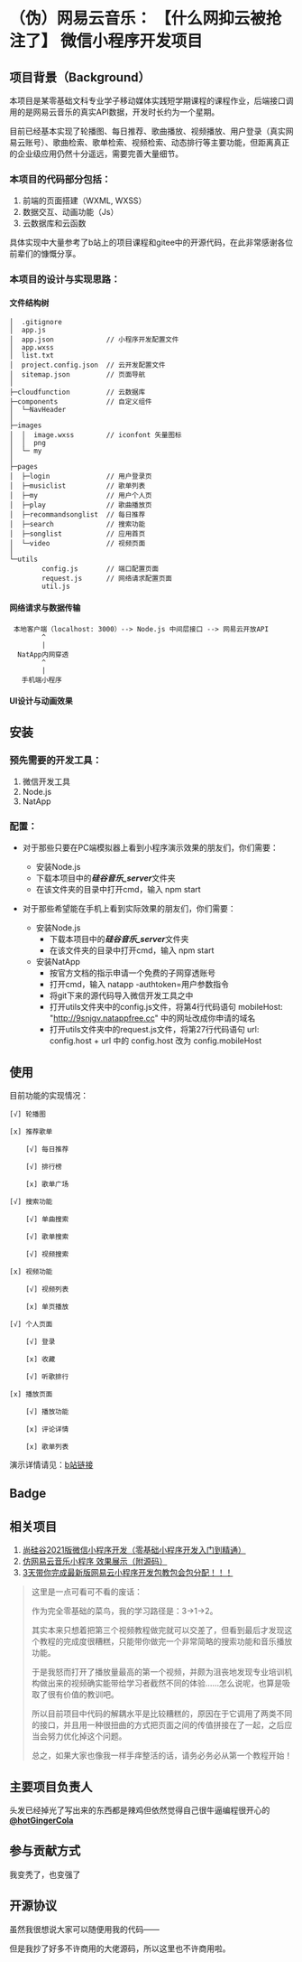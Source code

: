 # （伪）网易云音乐： 【什么网抑云被抢注了】 微信小程序开发项目
## 项目背景（Background）
本项目是某零基础文科专业学子移动媒体实践短学期课程的课程作业，后端接口调用的是网易云音乐的真实API数据，开发时长约为一个星期。

目前已经基本实现了轮播图、每日推荐、歌曲播放、视频播放、用户登录（真实网易云账号）、歌曲检索、歌单检索、视频检索、动态排行等主要功能，但距离真正的企业级应用仍然十分遥远，需要完善大量细节。

### 本项目的代码部分包括：
1. 前端的页面搭建（WXML, WXSS）
2. 数据交互、动画功能（Js）
3. 云数据库和云函数

具体实现中大量参考了b站上的项目课程和gitee中的开源代码，在此非常感谢各位前辈们的慷慨分享。

### 本项目的设计与实现思路：

#### 文件结构树
    │  .gitignore
    │  app.js
    │  app.json             // 小程序开发配置文件
    │  app.wxss
    │  list.txt
    │  project.config.json  // 云开发配置文件
    │  sitemap.json         // 页面导航
    │  
    ├─cloudfunction         // 云数据库
    ├─components            // 自定义组件
    │  └─NavHeader
    │          
    ├─images
    │  │  image.wxss        // iconfont 矢量图标
    │  │  png
    │  └─ my
    │          
    ├─pages
    │  ├─login              // 用户登录页
    │  ├─musiclist          // 歌单列表
    │  ├─my                 // 用户个人页
    │  ├─play               // 歌曲播放页
    │  ├─recommandsonglist  // 每日推荐
    │  ├─search             // 搜索功能
    │  ├─songlist           // 应用首页
    │  └─video              // 视频页面
    │          
    └─utils
            config.js       // 端口配置页面
            request.js      // 网络请求配置页面
            util.js

#### 网络请求与数据传输
     本地客户端（localhost: 3000）--> Node.js 中间层接口 --> 网易云开放API
            ^
            |
      NatApp内网穿透
            ^
            |
       手机端小程序
     
#### UI设计与动画效果


## 安装

### 预先需要的开发工具：
1. 微信开发工具
2. Node.js
3. NatApp

### 配置：
- 对于那些只要在PC端模拟器上看到小程序演示效果的朋友们，你们需要：
    - 安装Node.js
    - 下载本项目中的***硅谷音乐_server***文件夹
    - 在该文件夹的目录中打开cmd，输入 npm start

- 对于那些希望能在手机上看到实际效果的朋友们，你们需要：
    - 安装Node.js
        - 下载本项目中的***硅谷音乐_server***文件夹
        - 在该文件夹的目录中打开cmd，输入 npm start
    - 安装NatApp
        - 按官方文档的指示申请一个免费的子网穿透账号
        - 打开cmd，输入 natapp -authtoken=用户参数指令
        - 将git下来的源代码导入微信开发工具之中
        - 打开utils文件夹中的config.js文件，将第4行代码语句 mobileHost: "http://9snjgv.natappfree.cc" 中的网址改成你申请的域名
        - 打开utils文件夹中的request.js文件，将第27行代码语句 url: config.host + url 中的 config.host 改为 config.mobileHost



## 使用
目前功能的实现情况：

    [√] 轮播图
    
    [x] 推荐歌单
    
        [√] 每日推荐
        
        [√] 排行榜
    
        [x] 歌单广场
    
    [√] 搜索功能
    
        [√] 单曲搜索
        
        [√] 歌单搜索
        
        [√] 视频搜索
    
    [x] 视频功能
        
        [√] 视频列表
        
        [x] 单页播放
        
    [√] 个人页面
        
        [√] 登录
        
        [x] 收藏
        
        [√] 听歌排行
        
    [x] 播放页面
    
        [√] 播放功能
        
        [x] 评论详情
        
        [x] 歌单列表
        

演示详情请见：[b站链接](https://www.bilibili.com/video/BV1bq4y1W7Ny)
## Badge
## 相关项目
1. [尚硅谷2021版微信小程序开发（零基础小程序开发入门到精通）](https://www.bilibili.com/video/BV12K411A7A2?from=search&seid=10368158989606063315)
2. [仿网易云音乐小程序 效果展示（附源码）](https://www.bilibili.com/video/BV1kU4y1b7EC?from=search&seid=13949774487844410701)
3. [3天带你完成最新版网易云小程序开发包教包会包分配！！！](https://www.bilibili.com/video/BV1Yy4y1877y?from=search&seid=10368158989606063315)
>这里是一点可看可不看的废话：
>
>作为完全零基础的菜鸟，我的学习路径是：3->1->2。
>
>其实本来只想着把第三个视频教程做完就可以交差了，但看到最后才发现这个教程的完成度很糟糕，只能带你做完一个非常简略的搜索功能和音乐播放功能。
>
>于是我怒而打开了播放量最高的第一个视频，并颇为沮丧地发现专业培训机构做出来的视频确实能带给学习者截然不同的体验……怎么说呢，也算是吸取了很有价值的教训吧。
>
>所以目前项目中代码的解耦水平是比较糟糕的，原因在于它调用了两类不同的接口，并且用一种很扭曲的方式把页面之间的传值拼接在了一起，之后应当会努力优化掉这个问题。
>
>总之，如果大家也像我一样手痒整活的话，请务必务必从第一个教程开始！
## 主要项目负责人
头发已经掉光了写出来的东西都是辣鸡但依然觉得自己很牛逼编程很开心的[**@hotGingerCola**](https://github.com/ihateclanauage)
## 参与贡献方式
我变秃了，也变强了
## 开源协议
虽然我很想说大家可以随便用我的代码——

但是我抄了好多不许商用的大佬源码，所以这里也不许商用啦。
